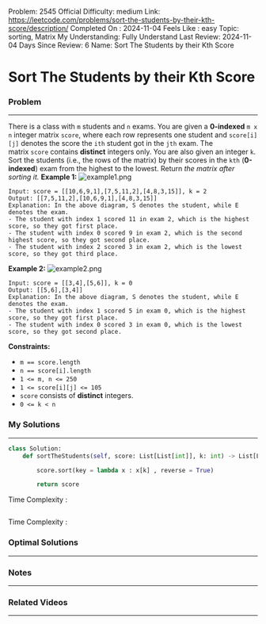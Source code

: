 Problem: 2545
Official Difficulty: medium
Link: https://leetcode.com/problems/sort-the-students-by-their-kth-score/description/
Completed On : 2024-11-04
Feels Like : easy
Topic: sorting, Matrix
My Understanding: Fully Understand
Last Review: 2024-11-04
Days Since Review: 6
Name: Sort The Students by their Kth Score

# Sort The Students by their Kth Score
### Problem
___
There is a class with `m` students and `n` exams. You are given a **0-indexed** `m x n` integer matrix `score`, where each row represents one student and `score[i][j]` denotes the score the `ith` student got in the `jth` exam. The matrix `score` contains **distinct** integers only.
You are also given an integer `k`. Sort the students (i.e., the rows of the matrix) by their scores in the `kth` (**0-indexed**) exam from the highest to the lowest.
Return *the matrix after sorting it.*
**Example 1:**
![example1.png](https://assets.leetcode.com/uploads/2022/11/30/example1.png)
```plain text
Input: score = [[10,6,9,1],[7,5,11,2],[4,8,3,15]], k = 2
Output: [[7,5,11,2],[10,6,9,1],[4,8,3,15]]
Explanation: In the above diagram, S denotes the student, while E denotes the exam.
- The student with index 1 scored 11 in exam 2, which is the highest score, so they got first place.
- The student with index 0 scored 9 in exam 2, which is the second highest score, so they got second place.
- The student with index 2 scored 3 in exam 2, which is the lowest score, so they got third place.

```
**Example 2:**
![example2.png](https://assets.leetcode.com/uploads/2022/11/30/example2.png)
```plain text
Input: score = [[3,4],[5,6]], k = 0
Output: [[5,6],[3,4]]
Explanation: In the above diagram, S denotes the student, while E denotes the exam.
- The student with index 1 scored 5 in exam 0, which is the highest score, so they got first place.
- The student with index 0 scored 3 in exam 0, which is the lowest score, so they got second place.

```
**Constraints:**
- `m == score.length`
- `n == score[i].length`
- `1 <= m, n <= 250`
- `1 <= score[i][j] <= 105`
- `score` consists of **distinct** integers.
- `0 <= k < n`
### My Solutions
___
```python
class Solution:
    def sortTheStudents(self, score: List[List[int]], k: int) -> List[List[int]]:

        score.sort(key = lambda x : x[k] , reverse = True)

        return score
```

Time Complexity :
```python

```

Time Complexity : 
### Optimal Solutions
___

### Notes
___
 
### Related Videos 
___
[]()